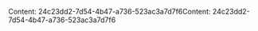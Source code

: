 <span data-ttu-id="fa5da-101">Content: 24c23dd2-7d54-4b47-a736-523ac3a7d7f6</span><span class="sxs-lookup"><span data-stu-id="fa5da-101">Content: 24c23dd2-7d54-4b47-a736-523ac3a7d7f6</span></span>